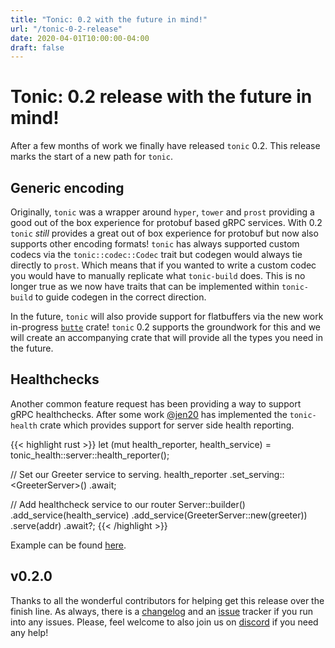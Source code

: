 ```yaml
---
title: "Tonic: 0.2 with the future in mind!"
url: "/tonic-0-2-release"
date: 2020-04-01T10:00:00-04:00
draft: false
---
```


# Tonic: 0.2 release with the future in mind!

After a few months of work we finally have released `tonic` 0.2. This
release marks the start of a new path for `tonic`.

## Generic encoding

Originally, `tonic` was a wrapper around `hyper`, `tower` and `prost` providing a
good out of the box experience for protobuf based gRPC services. With 0.2 `tonic`
_still_ provides a great out of box experience for protobuf but now also
supports other encoding formats! `tonic` has always supported custom codecs
via the `tonic::codec::Codec` trait but codegen would always tie directly to
`prost`. Which means that if you wanted to write a custom codec you would have
to manually replicate what `tonic-build` does. This is no longer true as we now
have traits that can be implemented within `tonic-build` to guide codegen in the
correct direction.

In the future, `tonic` will also provide support for flatbuffers via the new
work in-progress [`butte`] crate! `tonic` 0.2 supports the groundwork for this
and we will create an accompanying crate that will provide all the types you need
in the future.

[`butte`]: https://github.com/butte-rs/butte

## Healthchecks

Another common feature request has been providing a way to support gRPC
healthchecks. After some work [@jen20] has implemented the `tonic-health`
crate which provides support for server side health reporting.

{{< highlight rust >}}
let (mut health_reporter, health_service) = tonic_health::server::health_reporter();

// Set our Greeter service to serving.
health_reporter
        .set_serving::<GreeterServer<MyGreeter>>()
        .await;

// Add healthcheck service to our router
Server::builder()
    .add_service(health_service)
    .add_service(GreeterServer::new(greeter))
    .serve(addr)
    .await?;
{{< /highlight >}}

Example can be found [here].

[@jen20]: https://github.com/jen20
[here]: https://github.com/hyperium/tonic/blob/master/examples/src/health/server.rs

## v0.2.0

Thanks to all the wonderful contributors for helping get this release over the finish
line. As always, there is a  [changelog] and
an [issue] tracker if you run into any issues. Please, feel welcome to also join us on [discord]
if you need any help!

[changelog]: https://github.com/hyperium/tonic/blob/master/CHANGELOG.md
[issue]: https://github.com/hyperium/tonic/issues
[discord]: https://discord.gg/tokio

